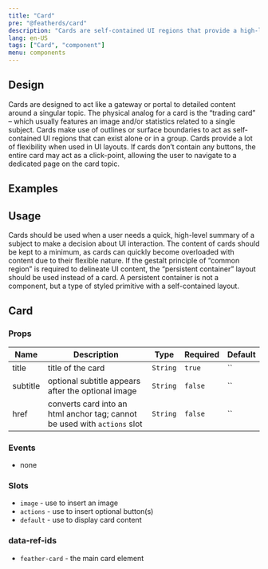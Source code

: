 ```yaml
---
title: "Card"
pre: "@featherds/card"
description: "Cards are self-contained UI regions that provide a high-level summary of a single topic."
lang: en-US
tags: ["Card", "component"]
menu: components
---
```


## Design

Cards are designed to act like a gateway or portal to detailed content around a singular topic. The physical analog for a card is the “trading card” – which usually features an image and/or statistics related to a single subject. Cards make use of outlines or surface boundaries to act as self-contained UI regions that can exist alone or in a group. Cards provide a lot of flexibility when used in UI layouts. If cards don’t contain any buttons, the entire card may act as a click-point, allowing the user to navigate to a dedicated page on the card topic.

## Examples

<Card-Examples />

## Usage

Cards should be used when a user needs a quick, high-level summary of a subject to make a decision about UI interaction. The content of cards should be kept to a minimum, as cards can quickly become overloaded with content due to their flexible nature. If the gestalt principle of “common region” is required to delineate UI content, the “persistent container” layout should be used instead of a card. A persistent container is not a component, but a type of styled primitive with a self-contained layout.

## Card

### Props

| Name     | Description                                                               | Type     | Required | Default |
| -------- | ------------------------------------------------------------------------- | -------- | -------- | ------- |
| title    | title of the card                                                         | `String` | `true `  | ``      |
| subtitle | optional subtitle appears after the optional image                        | `String` | `false`  | ``      |
| href     | converts card into an html anchor tag; cannot be used with `actions` slot | `String` | `false`  | ``      |

### Events

- none

### Slots

- `image` - use to insert an image
- `actions` - use to insert optional button(s)
- `default` - use to display card content

### data-ref-ids

- `feather-card` - the main card element
